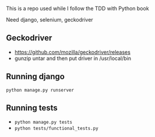This is a repo used while I follow the TDD with Python book

Need django, selenium, geckodriver

## Geckodriver
- https://github.com/mozilla/geckodriver/releases
- gunzip untar and then put driver in /usr/local/bin

## Running django
`python manage.py runserver`

## Running tests
- `python manage.py tests`
- `python tests/functional_tests.py`